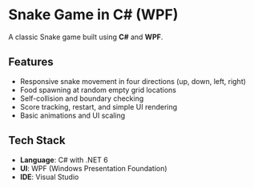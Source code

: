 # Snake Game in C# (WPF)

A classic Snake game built using **C#** and **WPF**.

##  Features

- Responsive snake movement in four directions (up, down, left, right)  
- Food spawning at random empty grid locations  
- Self-collision and boundary checking  
- Score tracking, restart, and simple UI rendering  
- Basic animations and UI scaling  

##  Tech Stack

- **Language**: C# with .NET 6 
- **UI**: WPF (Windows Presentation Foundation)  
- **IDE**: Visual Studio 
